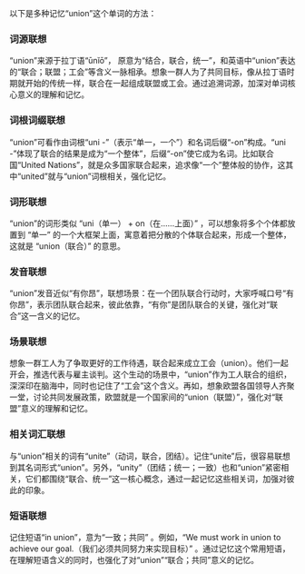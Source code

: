 以下是多种记忆“union”这个单词的方法：

### 词源联想
“union”来源于拉丁语“ūnĭō”， 原意为“结合，联合，统一”，和英语中“union”表达的“联合；联盟；工会”等含义一脉相承。想象一群人为了共同目标，像从拉丁语时期就开始的传统一样，联合在一起组成联盟或工会。通过追溯词源，加深对单词核心意义的理解和记忆。

### 词根词缀联想
“union”可看作由词根“uni -”（表示“单一，一个”）和名词后缀“-on”构成。“uni -”体现了联合的结果是成为“一个整体”，后缀“-on”使它成为名词。比如联合国“United Nations”，就是众多国家联合起来，追求像“一个”整体般的协作，这其中“united”就与“union”词根相关，强化记忆。

### 词形联想
“union”的词形类似 “uni（单一） + on（在……上面）” ，可以想象将多个个体都放置到 “单一” 的一个大框架上面，寓意着把分散的个体联合起来，形成一个整体，这就是 “union（联合）” 的意思。

### 发音联想
“union”发音近似“有你昂”，联想场景：在一个团队联合行动时，大家呼喊口号“有你昂”，表示团队联合起来，彼此依靠，“有你”是团队联合的关键，强化对“联合”这一含义的记忆。

### 场景联想
想象一群工人为了争取更好的工作待遇，联合起来成立工会（union）。他们一起开会，推选代表与雇主谈判。这个生动的场景中，“union”作为工人联合的组织，深深印在脑海中，同时也记住了“工会”这个含义。再如，想象欧盟各国领导人齐聚一堂，讨论共同发展政策，欧盟就是一个国家间的“union（联盟）”，强化对“联盟”意义的理解和记忆。

### 相关词汇联想
与“union”相关的词有“unite”（动词，联合，团结）。记住“unite”后，很容易联想到其名词形式“union”。另外，“unity”（团结；统一；一致）也和“union”紧密相关，它们都围绕“联合、统一”这一核心概念，通过一起记忆这些相关词，加强对彼此的印象。

### 短语联想
记住短语“in union”，意为“一致；共同” 。例如，“We must work in union to achieve our goal.（我们必须共同努力来实现目标）” 。通过记忆这个常用短语，在理解短语含义的同时，也强化了对“union”“联合；共同”意义的记忆。 